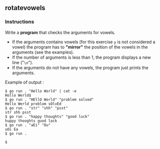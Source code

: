 ## rotatevowels

### Instructions

Write a **program** that checks the arguments for vowels.

- If the arguments contains vowels (for this exercise `y` is not considered a vowel) the program has to **"mirror"** the position of the vowels in the arguments (see the examples).
- If the number of arguments is less than 1, the program displays a new line ("`\n`").
- If the arguments do not have any vowels, the program just prints the arguments.

Example of output :

```console
$ go run . "Hello World" | cat -e
Hollo Werld$
$ go run . "HEllO World" "problem solved"
Hello Werld problom sOlvEd
$ go run . "str" "shh" "psst"
str shh psst
$ go run . "happy thoughts" "good luck"
huppy thooghts guod lack
$ go run . "aEi" "Ou"
uOi Ea
$ go run .

$
```
